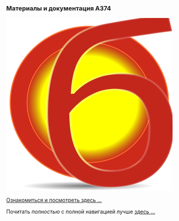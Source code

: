 ### Материалы и документация **А374**


![ЦИФРА 0](docs/0B-red.svg)

[Ознакомиться и посмотреть здесь …](https://a374.ru)

Почитать _полностью_ c полной навигацией лучше [здесь …](https://a374ru.readthedocs.io)
